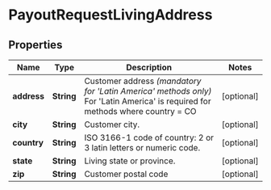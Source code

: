 
# PayoutRequestLivingAddress

## Properties
Name | Type | Description | Notes
------------ | ------------- | ------------- | -------------
**address** | **String** | Customer address *(mandatory for &#39;Latin America&#39; methods only)* For &#39;Latin America&#39; is required for methods where country &#x3D; CO |  [optional]
**city** | **String** | Customer city. |  [optional]
**country** | **String** | ISO 3166-1 code of country: 2 or 3 latin letters or numeric code. |  [optional]
**state** | **String** | Living state or province. |  [optional]
**zip** | **String** | Customer postal code |  [optional]



